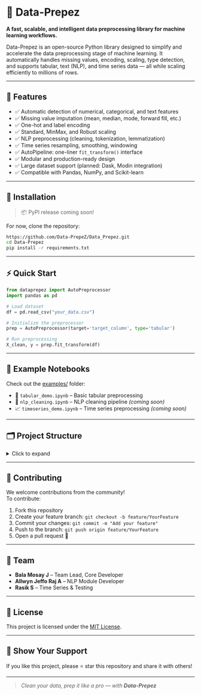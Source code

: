 # 🚀 Data-Prepez

**A fast, scalable, and intelligent data preprocessing library for machine learning workflows.**

Data-Prepez is an open-source Python library designed to simplify and accelerate the data preprocessing stage of machine learning. It automatically handles missing values, encoding, scaling, type detection, and supports tabular, text (NLP), and time series data — all while scaling efficiently to millions of rows.

---

## 📌 Features

- ✅ Automatic detection of numerical, categorical, and text features  
- ✅ Missing value imputation (mean, median, mode, forward fill, etc.)  
- ✅ One-hot and label encoding  
- ✅ Standard, MinMax, and Robust scaling  
- ✅ NLP preprocessing (cleaning, tokenization, lemmatization)  
- ✅ Time series resampling, smoothing, windowing  
- ✅ AutoPipeline: one-liner `fit_transform()` interface  
- ✅ Modular and production-ready design  
- ✅ Large dataset support (planned: Dask, Modin integration)  
- ✅ Compatible with Pandas, NumPy, and Scikit-learn  

---

## 🔧 Installation

> 📦 PyPI release coming soon!

For now, clone the repository:

```bash
https://github.com/Data-PrepeZ/Data_Prepez.git
cd Data-Prepez
pip install -r requirements.txt
```

---

## ⚡ Quick Start

```python
from dataprepez import AutoPreprocessor
import pandas as pd

# Load dataset
df = pd.read_csv("your_data.csv")

# Initialize the preprocessor
prep = AutoPreprocessor(target='target_column', type='tabular')

# Run preprocessing
X_clean, y = prep.fit_transform(df)
```

---

## 🧪 Example Notebooks

Check out the [examples/](examples/) folder:
- 🧹 `tabular_demo.ipynb` – Basic tabular preprocessing
- 📝 `nlp_cleaning.ipynb` – NLP cleaning pipeline *(coming soon)*
- 📈 `timeseries_demo.ipynb` – Time series preprocessing *(coming soon)*

---

## 🗂️ Project Structure

<details>
<summary>Click to expand</summary>

```
Data-Prepez/
├── dataprepez/
│   ├── tabular/
│   │   ├── __init__.py
│   ├── nlp/
│   │   ├── __init__.py
│   ├── timeseries/
│   │   ├── __init__.py
│   ├── core/
│   │   ├── __init__.py
│   │   └── preprocessor.py
│   └── __init__.py
├── tests/
│   └── test_preprocessor.py
├── examples/
│   └── tabular_demo.ipynb
├── README.md
├── setup.py
├── requirements.txt
└── LICENSE
```

</details>

---

## 🤝 Contributing

We welcome contributions from the community!  
To contribute:

1. Fork this repository  
2. Create your feature branch: `git checkout -b feature/YourFeature`  
3. Commit your changes: `git commit -m "Add your feature"`  
4. Push to the branch: `git push origin feature/YourFeature`  
5. Open a pull request 🎉

---

## 👥 Team

- **Bala Mosay J** – Team Lead, Core Developer  
- **Allwyn Jeffo Raj A** – NLP Module Developer  
- **Rasik S** – Time Series & Testing  

---

## 📄 License

This project is licensed under the [MIT License](LICENSE).

---

## 🌟 Show Your Support

If you like this project, please ⭐ star this repository and share it with others!

---

> _Clean your data, prep it like a pro — with **Data-Prepez**_
